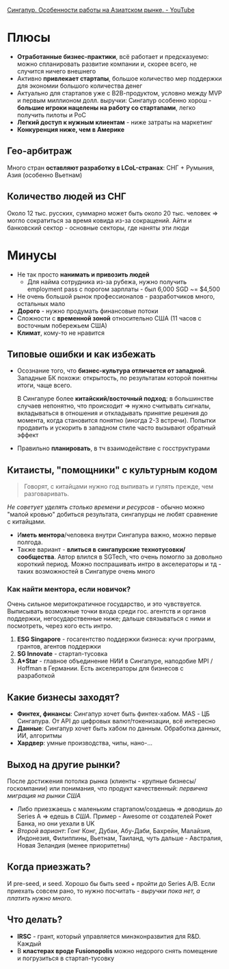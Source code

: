 [Сингапур. Особенности работы на Азиатском рынке. - YouTube](https://www.youtube.com/watch?v=O8TKhOR-bR8)

# Плюсы
- **Отработанные бизнес-практики**, всё работает и предсказуемо: можно спланировать развитие компании и, скорее всего, не случится ничего внешнего
- Активно **привлекает стартапы**, большое количество мер поддержки для экономии большого количества денег
- Актуально для стартапов уже с В2В-продуктом, условно между MVP и первым миллионом долл. выручки: Сингапур особенно хорош - **большие игроки нацелены на работу со стартапами**, легко получить пилоты и PoC
- **Легкий доступ к нужным клиентам** - ниже затраты на маркетинг
- **Конкуренция ниже, чем в Америке**

## Гео-арбитраж
Много стран **оставляют разработку в LCoL-странах**: СНГ + Румыния, Азия (особенно Вьетнам)

## Количество людей из СНГ
Около 12 тыс. русских, суммарно может быть около 20 тыс. человек => могло сократиться за время ковида из-за сокращений. Айти и банковский сектор - основные секторы, где наняты эти люди

# Минусы
- Не так просто **нанимать и привозить людей**
	- Для найма сотрудника из-за рубежа, нужно получить employment pass с порогом зарплаты - был 6,000 SGD ~= $4,500
- Не очень большой рынок профессионалов - разработчиков много, остальных мало
- **Дорого** - нужно продумать финансовые потоки
- Сложности с **временной зоной** относительно США (11 часов с восточным побережьем США)
- **Климат**, кому-то не нравится

## Типовые ошибки и как избежать
- Осознание того, что **бизнес-культура отличается от западной**. Западные БК похожи: открытость, по результатам которой понятны итоги, чаще всего. 
  
  В Сингапуре более **китайский/восточный подход**: в большинстве случаев непонятно, что происходит => нужно считывать сигналы, вкладываться в отношения и откладывать принятие решения до момента, когда становится понятно (иногда 2-3 встречи). Попытки продавить и ускорить в западном стиле часто вызывают обратный эффект
- Правильно **планировать**, в тч взаимодействие с госструктурами

## Китаисты, "помощники" с культурным кодом
> Говорят, с китайцами нужно год выпивать и гулять прежде, чем разговаривать.

*Не советует уделять столько времени и ресурсов* - обычно можно "малой кровью" добиться результата, сингапурцы не любят сравнение с китайцами.

- И**меть ментора**/человека внутри Сингапура важно, можно первые полгода.
- Также вариант - **влиться в сингапурские технотусовки/сообщества**. Автор влился в SGTech, что очень помогло за довольно короткий период. Можно поспрашивать интро в акселераторы и тд - таких возможностей в Сингапуре очень много

### Как найти ментора, если новичок?
Очень сильное меритократичное государство, и это чувствуется. Выписывать возможные точки входа среди гос. агентств и органов поддержки, негосударственные ниже; дальше связываться с ними и посмотреть, через кого есть интро.

1. **ESG Singapore** - госагентство поддержки бизнеса: кучи программ, грантов, агентов поддержки
2. **SG Innovate** - стартап-тусовка
3. **A\*Star** - главное объединение НИИ в Сингапуре, наподобие MPI / Hoffman в Германии. Есть акселераторы для бизнесов с разработкой

## Какие бизнесы заходят?
- **Финтех, финансы**: Сингапур хочет быть финтех-хабом. MAS - ЦБ Сингапура. От API до цифровых валют/токенизации, всё интересно
- **Данные**: Сингапур хочет быть хабом по данным. Обработка данных, ИИ, алгоритмы
- **Хардвер**: умные производства, чипы, нано-...

## Выход на другие рынки?
После достижения потолка рынка (клиенты - крупные бизнесы/госкомпании) или понимания, что продукт качественный: *первична миграция на рынки США*

- Либо приезжаешь с маленьким стартапом/создаешь => доводишь до Series A => едешь в *США*. Пример - Awesome от создателей Рокет Банка, но они уехали в UK
- *Второй вариант*: Гонг Конг, Дубаи, Абу-Даби, Бахрейн, Малайзия, Индонезия, Филиппины, Вьетнам, Таиланд, чуть дальше - Австралия, Новая Зеландия (менее приоритетны)

## Когда приезжать?
И pre-seed, и seed. Хорошо бы быть seed + пройти до Series A/B.
Если приехать совсем рано, то нужно посчитать - *выручки пока нет, а платить нужно много.*

## Что делать?
- **IRSC** - грант, который управляется минэконразвития для R&D. Каждый 
- В **кластерах вроде Fusionopolis** можно недорого снять помещение и погрузиться в стартап-тусовку